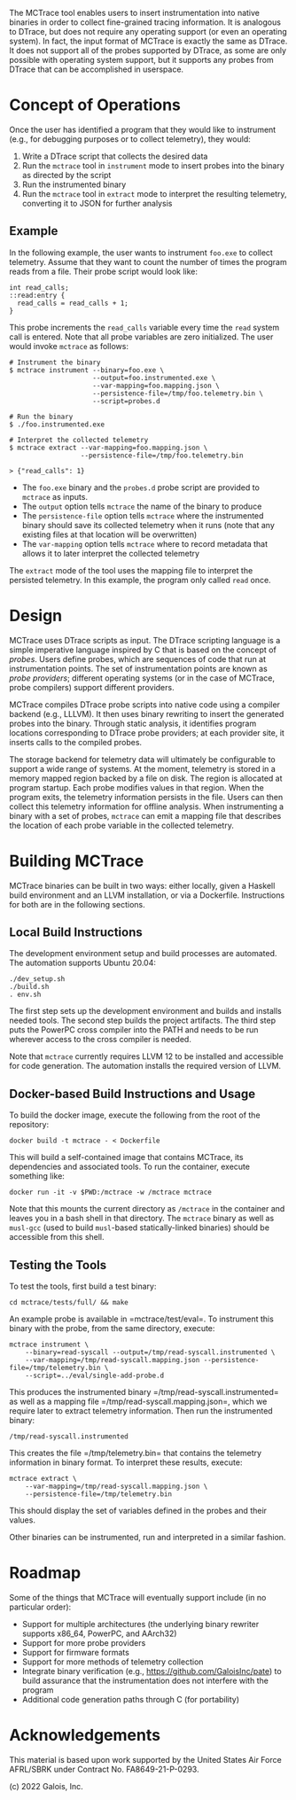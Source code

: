 The MCTrace tool enables users to insert instrumentation into native
binaries in order to collect fine-grained tracing information. It is
analogous to DTrace, but does not require any operating support (or even
an operating system). In fact, the input format of MCTrace is exactly
the same as DTrace. It does not support all of the probes supported by
DTrace, as some are only possible with operating system support, but it
supports any probes from DTrace that can be accomplished in userspace.

Concept of Operations
=====================

Once the user has identified a program that they would like to
instrument (e.g., for debugging purposes or to collect telemetry), they
would:

1. Write a DTrace script that collects the desired data
2. Run the `mctrace` tool in `instrument` mode to insert probes into the
   binary as directed by the script
3. Run the instrumented binary
4. Run the `mctrace` tool in `extract` mode to interpret the resulting
   telemetry, converting it to JSON for further analysis

Example
-------

In the following example, the user wants to instrument `foo.exe` to
collect telemetry. Assume that they want to count the number of times
the program reads from a file. Their probe script would look like:

```
int read_calls;
::read:entry {
  read_calls = read_calls + 1;
}
```

This probe increments the `read_calls` variable every time the `read`
system call is entered. Note that all probe variables are zero
initialized. The user would invoke `mctrace` as follows:

```
# Instrument the binary
$ mctrace instrument --binary=foo.exe \
                     --output=foo.instrumented.exe \
                     --var-mapping=foo.mapping.json \
                     --persistence-file=/tmp/foo.telemetry.bin \
                     --script=probes.d

# Run the binary
$ ./foo.instrumented.exe

# Interpret the collected telemetry
$ mctrace extract --var-mapping=foo.mapping.json \
                  --persistence-file=/tmp/foo.telemetry.bin

> {"read_calls": 1}
```

- The `foo.exe` binary and the `probes.d` probe script are provided to
  `mctrace` as inputs.
- The `output` option tells `mctrace` the name of the binary to produce
- The `persistence-file` option tells `mctrace` where the instrumented
  binary should save its collected telemetry when it runs (note that any
  existing files at that location will be overwritten)
- The `var-mapping` option tells `mctrace` where to record metadata that
  allows it to later interpret the collected telemetry

The `extract` mode of the tool uses the mapping file to interpret the
persisted telemetry. In this example, the program only called `read`
once.

Design
======

MCTrace uses DTrace scripts as input. The DTrace scripting language is
a simple imperative language inspired by C that is based on the concept
of *probes*. Users define probes, which are sequences of code that run
at instrumentation points. The set of instrumentation points are known
as *probe providers*; different operating systems (or in the case of
MCTrace, probe compilers) support different providers.

MCTrace compiles DTrace probe scripts into native code using a compiler
backend (e.g., LLLVM). It then uses binary rewriting to insert the
generated probes into the binary. Through static analysis, it identifies
program locations corresponding to DTrace probe providers; at each
provider site, it inserts calls to the compiled probes.

The storage backend for telemetry data will ultimately be configurable
to support a wide range of systems. At the moment, telemetry is stored
in a memory mapped region backed by a file on disk. The region is
allocated at program startup. Each probe modifies values in that region.
When the program exits, the telemetry information persists in the file.
Users can then collect this telemetry information for offline analysis.
When instrumenting a binary with a set of probes, `mctrace` can emit a
mapping file that describes the location of each probe variable in the
collected telemetry.

Building MCTrace
================

MCTrace binaries can be built in two ways: either locally, given a
Haskell build environment and an LLVM installation, or via a Dockerfile.
Instructions for both are in the following sections.

Local Build Instructions
------------------------

The development environment setup and build processes are automated. The
automation supports Ubuntu 20.04:

```
./dev_setup.sh
./build.sh
. env.sh
```

The first step sets up the development environment and builds and
installs needed tools. The second step builds the project artifacts. The
third step puts the PowerPC cross compiler into the PATH and needs to be
run wherever access to the cross compiler is needed.

Note that `mctrace` currently requires LLVM 12 to be installed and
accessible for code generation. The automation installs the required
version of LLVM.

Docker-based Build Instructions and Usage
-----------------------------------------

To build the docker image, execute the following from the root of the
repository:

```
docker build -t mctrace - < Dockerfile
```

This will build a self-contained image that contains MCTrace, its
dependencies and associated tools. To run the container, execute
something like:

```
docker run -it -v $PWD:/mctrace -w /mctrace mctrace
```

Note that this mounts the current directory as `/mctrace` in the
container and leaves you in a bash shell in that directory. The
`mctrace` binary as well as `musl-gcc` (used to build `musl`-based
statically-linked binaries) should be accessible from this shell.

Testing the Tools
-----------------

To test the tools, first build a test binary:

```
cd mctrace/tests/full/ && make
```

An example probe is available in =mctrace/test/eval=. To instrument this
binary with the probe, from the same directory, execute:

```
mctrace instrument \
    --binary=read-syscall --output=/tmp/read-syscall.instrumented \
    --var-mapping=/tmp/read-syscall.mapping.json --persistence-file=/tmp/telemetry.bin \
    --script=../eval/single-add-probe.d
```

This produces the instrumented binary =/tmp/read-syscall.instrumented=
as well as a mapping file =/tmp/read-syscall.mapping.json=, which
we require later to extract telemetry information. Then run the
instrumented binary:

```
/tmp/read-syscall.instrumented
```

This creates the file =/tmp/telemetry.bin= that contains the telemetry
information in binary format. To interpret these results, execute:

```
mctrace extract \
    --var-mapping=/tmp/read-syscall.mapping.json \
    --persistence-file=/tmp/telemetry.bin
```

This should display the set of variables defined in the probes and their
values.

Other binaries can be instrumented, run and interpreted in a similar
fashion.

Roadmap
=======

Some of the things that MCTrace will eventually support include (in no
particular order):

- Support for multiple architectures (the underlying binary rewriter
  supports x86_64, PowerPC, and AArch32)
- Support for more probe providers
- Support for firmware formats
- Support for more methods of telemetry collection
- Integrate binary verification (e.g.,
  https://github.com/GaloisInc/pate) to build assurance that the
  instrumentation does not interfere with the program
- Additional code generation paths through C (for portability)

Acknowledgements
================

This material is based upon work supported by the United States Air
Force AFRL/SBRK under Contract No. FA8649-21-P-0293.

(c) 2022 Galois, Inc.
